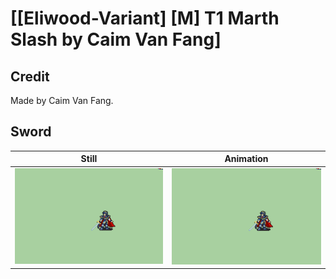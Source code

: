 # [\[Eliwood-Variant\] \[M\] T1 Marth Slash by Caim Van Fang]

## Credit

Made by Caim Van Fang.
	
## Sword

| Still | Animation |
| :---: | :-------: |
| ![Sword still](./Sword_000.png) | ![Sword animation](./Sword.gif) |
